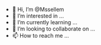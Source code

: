- 👋 Hi, I’m @Mssellem
- 👀 I’m interested in ...
- 🌱 I’m currently learning ...
- 💞️ I’m looking to collaborate on ...
- 📫 How to reach me ...

<!---
Mssellem/Mssellem is a ✨ special ✨ repository because its `README.md` (this file) appears on your GitHub profile.
You can click the Preview link to take a look at your changes.
--->
